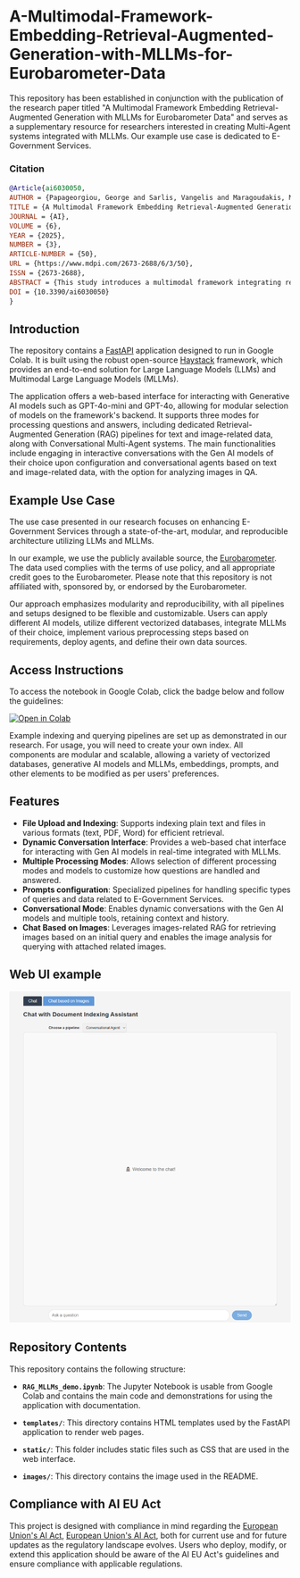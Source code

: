 # A-Multimodal-Framework-Embedding-Retrieval-Augmented-Generation-with-MLLMs-for-Eurobarometer-Data

This repository has been established in conjunction with the publication of the research paper titled "A Multimodal Framework Embedding Retrieval-Augmented Generation with MLLMs for Eurobarometer Data" and serves as a supplementary resource for researchers interested in creating Multi-Agent systems integrated with MLLMs. Our example use case is dedicated to E-Government Services.

### Citation
```bibtex
@Article{ai6030050,
AUTHOR = {Papageorgiou, George and Sarlis, Vangelis and Maragoudakis, Manolis and Tjortjis, Christos},
TITLE = {A Multimodal Framework Embedding Retrieval-Augmented Generation with MLLMs for Eurobarometer Data},
JOURNAL = {AI},
VOLUME = {6},
YEAR = {2025},
NUMBER = {3},
ARTICLE-NUMBER = {50},
URL = {https://www.mdpi.com/2673-2688/6/3/50},
ISSN = {2673-2688},
ABSTRACT = {This study introduces a multimodal framework integrating retrieval-augmented generation (RAG) with multimodal large language models (MLLMs) to enhance the accessibility, interpretability, and analysis of Eurobarometer survey data. Traditional approaches often struggle with the diverse formats and large-scale nature of these datasets, which include textual and visual elements. The proposed framework leverages multimodal indexing and targeted retrieval to enable focused queries, trend analysis, and visualization, across multiple survey editions. The integration of LLMs facilitates advanced synthesis of insights, providing a more comprehensive understanding of public opinion trends. The proposed framework offers prospective benefits for different types of stakeholders, including policymakers, journalists, nongovernmental organizations (NGOs), researchers, and citizens, while highlighting the need for performance assessment to evaluate its effectiveness based on specific business requirements and practical applications. The framework’s modular design supports applications, such as survey studies, comparative analyses, and domain-specific investigations, while its scalability and reproducibility make it suitable for e-governance and public sector deployment. The results indicate potential enhancements in data interpretation and data analysis by providing stakeholders with the capability not only to utilize raw text data for knowledge extraction but also to conduct image analysis based on indexed content, paving the way for informed policymaking and advanced research in the social sciences, while emphasizing the need for performance assessment to validate the framework’s output and functionality, based on the selected architectural components. Future research will explore expanded functionalities and real-time applications, ensuring the framework remains adaptable to evolving needs in public opinion analysis and multimodal data integration.},
DOI = {10.3390/ai6030050}
}
```

## Introduction

The repository contains a [FastAPI](https://github.com/fastapi/fastapi) application designed to run in Google Colab. It is built using the robust open-source [Haystack](https://github.com/deepset-ai/haystack) framework, which provides an end-to-end solution for Large Language Models (LLMs) and Multimodal Large Language Models (MLLMs).

The application offers a web-based interface for interacting with Generative AI models such as GPT-4o-mini and GPT-4o, allowing for modular selection of models on the framework's backend. It supports three modes for processing questions and answers, including dedicated Retrieval-Augmented Generation (RAG) pipelines for text and image-related data, along with Conversational Multi-Agent systems. The main functionalities include engaging in interactive conversations with the Gen AI models of their choice upon configuration and conversational agents based on text and image-related data, with the option for analyzing images in QA.


## Example Use Case

The use case presented in our research focuses on enhancing E-Government Services through a state-of-the-art, modular, and reproducible architecture utilizing LLMs and MLLMs.

In our example, we use the publicly available source, the [Eurobarometer](https://europa.eu/eurobarometer/screen/home). The data used complies with the terms of use policy, and all appropriate credit goes to the Eurobarometer. Please note that this repository is not affiliated with, sponsored by, or endorsed by the Eurobarometer.

Our approach emphasizes modularity and reproducibility, with all pipelines and setups designed to be flexible and customizable. Users can apply different AI models, utilize different vectorized databases, integrate MLLMs of their choice, implement various preprocessing steps based on requirements, deploy agents, and define their own data sources.


## Access Instructions

To access the notebook in Google Colab, click the badge below and follow the guidelines:

[![Open in Colab](https://colab.research.google.com/assets/colab-badge.svg)](https://colab.research.google.com/github/gpapageorgiouedu/A-Multimodal-Framework-Embedding-Retrieval-Augmented-Generation-with-MLLMs-for-Eurobarometer-Data/blob/main/RAG_MLLMs_demo.ipynb)

Example indexing and querying pipelines are set up as demonstrated in our research. For usage, you will need to create your own index. All components are modular and scalable, allowing a variety of vectorized databases, generative AI models and MLLMs, embeddings, prompts, and other elements to be modified as per users' preferences.


## Features

- **File Upload and Indexing**: Supports indexing plain text and files in various formats (text, PDF, Word) for efficient retrieval.
- **Dynamic Conversation Interface**: Provides a web-based chat interface for interacting with Gen AI models in real-time integrated with MLLMs.
- **Multiple Processing Modes**: Allows selection of different processing modes and models to customize how questions are handled and answered.
- **Prompts configuration**: Specialized pipelines for handling specific types of queries and data related to E-Government Services.
- **Conversational Mode**: Enables dynamic conversations with the Gen AI models and multiple tools, retaining context and history.
- **Chat Based on Images**: Leverages images-related RAG for retrieving images based on an initial query and enables the image analysis for querying with attached related images.


## Web UI example

![Virtual Assistant UI demo](images/Web_UI_demo.png)

## Repository Contents

This repository contains the following structure:

- **`RAG_MLLMs_demo.ipynb`**: The Jupyter Notebook is usable from Google Colab and contains the main code and demonstrations for using the application with documentation.

- **`templates/`**: This directory contains HTML templates used by the FastAPI application to render web pages.

- **`static/`**: This folder includes static files such as CSS that are used in the web interface.

- **`images/`**: This directory contains the image used in the README.

## Compliance with AI EU Act

This project is designed with compliance in mind regarding the [European Union's AI Act](https://www.europarl.europa.eu/topics/en/article/20230601STO93804/eu-ai-act-first-regulation-on-artificial-intelligence), [European Union's AI Act](https://digital-strategy.ec.europa.eu/en/policies/regulatory-framework-ai), both for current use and for future updates as the regulatory landscape evolves. Users who deploy, modify, or extend this application should be aware of the AI EU Act's guidelines and ensure compliance with applicable regulations.
